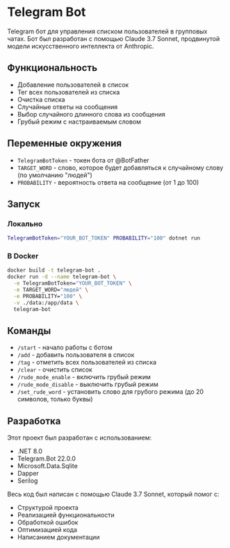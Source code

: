 # Telegram Bot

Telegram бот для управления списком пользователей в групповых чатах. Бот был разработан с помощью Claude 3.7 Sonnet, продвинутой модели искусственного интеллекта от Anthropic.

## Функциональность

- Добавление пользователей в список
- Тег всех пользователей из списка
- Очистка списка
- Случайные ответы на сообщения
- Выбор случайного длинного слова из сообщения
- Грубый режим с настраиваемым словом

## Переменные окружения

- `TelegramBotToken` - токен бота от @BotFather
- `TARGET_WORD` - слово, которое будет добавляться к случайному слову (по умолчанию "людей")
- `PROBABILITY` - вероятность ответа на сообщение (от 1 до 100)

## Запуск

### Локально

```sh
TelegramBotToken="YOUR_BOT_TOKEN" PROBABILITY="100" dotnet run
```

### В Docker

```sh
docker build -t telegram-bot .
docker run -d --name telegram-bot \
  -e TelegramBotToken="YOUR_BOT_TOKEN" \
  -e TARGET_WORD="людей" \
  -e PROBABILITY="100" \
  -v ./data:/app/data \
  telegram-bot
```

## Команды

- `/start` - начало работы с ботом
- `/add` - добавить пользователя в список
- `/tag` - отметить всех пользователей из списка
- `/clear` - очистить список
- `/rude_mode_enable` - включить грубый режим
- `/rude_mode_disable` - выключить грубый режим
- `/set_rude_word` - установить слово для грубого режима (до 20 символов, только буквы)

## Разработка

Этот проект был разработан с использованием:
- .NET 8.0
- Telegram.Bot 22.0.0
- Microsoft.Data.Sqlite
- Dapper
- Serilog

Весь код был написан с помощью Claude 3.7 Sonnet, который помог с:
- Структурой проекта
- Реализацией функциональности
- Обработкой ошибок
- Оптимизацией кода
- Написанием документации 